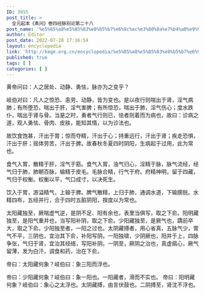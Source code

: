 ```yaml
---
ID: 3955
post_title: >
  全元起本《素问》卷四经脉别论第二十八
post_name: '%e5%85%a8%e5%85%83%e8%b5%b7%e6%9c%ac%e3%80%8a%e7%b4%a0%e9%97%ae%e3%80%8b%e5%8d%b7%e5%9b%9b%e7%bb%8f%e8%84%89%e5%88%ab%e8%ae%ba%e7%ac%ac%e4%ba%8c%e5%8d%81%e5%85%ab'
author: Editor
post_date: 2022-07-28 17:16:54
layout: encyclopedia
link: 'http://kege.org.cn/encyclopedia/%e5%85%a8%e5%85%83%e8%b5%b7%e6%9c%ac%e3%80%8a%e7%b4%a0%e9%97%ae%e3%80%8b%e5%8d%b7%e5%9b%9b%e7%bb%8f%e8%84%89%e5%88%ab%e8%ae%ba%e7%ac%ac%e4%ba%8c%e5%8d%81%e5%85%ab'
published: true
tags: [ ]
categories: [ ]
---
```

黄帝问曰：人之居处、动静、勇怯，脉亦为之变乎？

岐伯对曰：凡人之惊恐、恚劳、动静，皆为变也。是以夜行则喘出于肾，淫气病肺；有所堕恐，喘出于肝，淫气害脾；有所惊恐，喘出于肺，淫气伤心；度水跌仆，喘出于肾与骨。当是之时，勇者气行则已，怯者则着而为病也，故曰：诊病之道，观人勇怯、骨肉、皮肤，能知其情，以为诊法也。

故饮食饱甚，汗出于胃；惊而夺精，汗出于心；持重远行，汗出于肾；疾走恐惧，汗出于肝；摇体劳苦，汗出于脾。故春秋冬夏四时阴阳，生病起于过用，此为常也。

食气入胃，散精于肝，淫气于筋。食气入胃，浊气归心，淫精于脉，脉气流经，经气归于肺，肺朝百脉，输精于皮毛。毛脉合精，行气于府。府精神明，留于四藏，气归于权衡。权衡以平，气口成寸，以决死生。

饮入于胃，游溢精气，上输于脾。脾气散精，上归于肺，通调水道，下输膀胱。水精四布，五经并行，合于四时五脏阴阳，揆度以为常也。

太阳藏独至，厥喘虚气逆，是阴不足、阳有余也，表里当俱写，取之下俞。阳明藏独至，是阳气重并也，当写阳补阴，取之下俞。少阳藏独至，是厥气也，蹻前卒大，取之下俞。少阳独至者，一阳之过也。太阴藏搏者，用心省真，五脉气少，胃气不平，三阴也，宜治其下俞，补阳写阴。一阳独啸，少阴厥也，阳并于上，四脉争张，气归于肾，宜治其经络，写阳补阴。一阴至，厥阴之治也，真虚㾓心，厥气留薄，发为白汗，调食和药，治在下俞。

帝曰：太阳藏何象？岐伯曰：象三阳而浮也。

帝曰：少阳藏何象？岐伯曰：象一阳也。一阳藏者，滑而不实也。
帝曰：阳明藏何象？岐伯曰：象心之太浮也。太阴藏搏，由言伏鼓也。二阴搏至，肾沈不浮也。